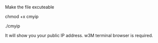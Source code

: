 Make the file excuteable 

chmod +x cmyip

./cmyip

It will show you your public IP address. w3M terminal browser is required.